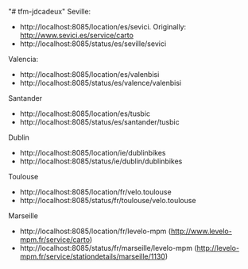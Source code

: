 "# tfm-jdcadeux"
Seville:
* http://localhost:8085/location/es/sevici. Originally: http://www.sevici.es/service/carto
* http://localhost:8085/status/es/seville/sevici

Valencia:
* http://localhost:8085/location/es/valenbisi
* http://localhost:8085/status/es/valence/valenbisi

Santander
* http://localhost:8085/location/es/tusbic
* http://localhost:8085/status/es/santander/tusbic

Dublin
* http://localhost:8085/location/ie/dublinbikes
* http://localhost:8085/status/ie/dublin/dublinbikes

Toulouse
* http://localhost:8085/location/fr/velo.toulouse
* http://localhost:8085/status/fr/toulouse/velo.toulouse

Marseille
* http://localhost:8085/location/fr/levelo-mpm (http://www.levelo-mpm.fr/service/carto)
* http://localhost:8085/status/fr/marseille/levelo-mpm (http://levelo-mpm.fr/service/stationdetails/marseille/1130)